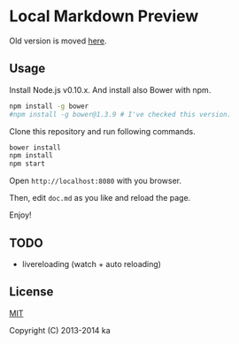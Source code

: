 # Local Markdown Preview

Old version is moved [here](https://github.com/kaosf/local-markdown-preview-with-textarea).

## Usage

Install Node.js v0.10.x. And install also Bower with npm.

```bash
npm install -g bower
#npm install -g bower@1.3.9 # I've checked this version.
```

Clone this repository and run following commands.

```bash
bower install
npm install
npm start
```

Open `http://localhost:8080` with you browser.

Then, edit `doc.md` as you like and reload the page.

Enjoy!

## TODO

* livereloading (watch + auto reloading)

## License

[MIT](http://opensource.org/licenses/MIT)

Copyright (C) 2013-2014 ka
